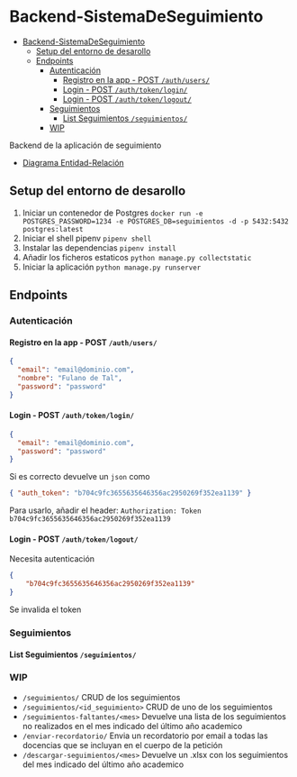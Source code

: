 # Backend-SistemaDeSeguimiento

- [Backend-SistemaDeSeguimiento](#backend-sistemadeseguimiento)
  - [Setup del entorno de desarollo](#setup-del-entorno-de-desarollo)
  - [Endpoints](#endpoints)
    - [Autenticación](#autenticación)
      - [Registro en la app - POST `/auth/users/`](#registro-en-la-app---post-authusers)
      - [Login - POST `/auth/token/login/`](#login---post-authtokenlogin)
      - [Login - POST `/auth/token/logout/`](#login---post-authtokenlogout)
    - [Seguimientos](#seguimientos)
      - [List Seguimientos `/seguimientos/`](#list-seguimientos-seguimientos)
    - [WIP](#wip)

Backend de la aplicación de seguimiento

- [Diagrama Entidad-Relación](https://dbdiagram.io/e/67cf0d1975d75cc84489350e/67d0147c75d75cc844a50b2c)

## Setup del entorno de desarollo

1. Iniciar un contenedor de Postgres `docker run -e POSTGRES_PASSWORD=1234 -e POSTGRES_DB=seguimientos -d -p 5432:5432 postgres:latest`
2. Iniciar el shell pipenv `pipenv shell`
3. Instalar las dependencias `pipenv install`
4. Añadir los ficheros estaticos `python manage.py collectstatic`
5. Iniciar la aplicación `python manage.py runserver`

## Endpoints

### Autenticación

#### Registro en la app - POST `/auth/users/`

```json
{
  "email": "email@dominio.com",
  "nombre": "Fulano de Tal",
  "password": "password"
}
```

#### Login - POST `/auth/token/login/`

```json
{
  "email": "email@dominio.com",
  "password": "password"
}
```

Si es correcto devuelve un `json` como

```json
{ "auth_token": "b704c9fc3655635646356ac2950269f352ea1139" }
```

Para usarlo, añadir el header: `Authorization: Token b704c9fc3655635646356ac2950269f352ea1139`

#### Login - POST `/auth/token/logout/`

Necesita autenticación

```json
{
    "b704c9fc3655635646356ac2950269f352ea1139"
}
```

Se invalida el token

### Seguimientos

#### List Seguimientos `/seguimientos/`

### WIP

- `/seguimientos/` CRUD de los seguimientos
- `/seguimientos/<id_seguimiento>` CRUD de uno de los seguimientos
- `/seguimientos-faltantes/<mes>` Devuelve una lista de los seguimientos no realizados en el mes indicado del último año academico
- `/enviar-recordatorio/` Envia un recordatorio por email a todas las docencias que se incluyan en el cuerpo de la petición
- `/descargar-seguimientos/<mes>` Devuelve un .xlsx con los seguimientos del mes indicado del último año academico
